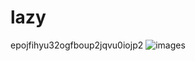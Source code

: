 # lazy
epojfihyu32ogfboup2jqvu0iojp2
![images](https://github.com/user-attachments/assets/ccf866dd-55db-4388-b411-d17d124755c2)
